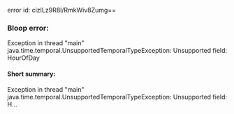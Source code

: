 error id: cizILz9R8l/RmkWiv8Zumg==
### Bloop error:

Exception in thread "main" java.time.temporal.UnsupportedTemporalTypeException: Unsupported field: HourOfDay
#### Short summary: 

Exception in thread "main" java.time.temporal.UnsupportedTemporalTypeException: Unsupported field: H...